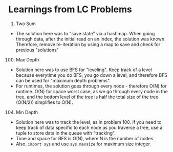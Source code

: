 # Learnings from LC Problems

1. Two Sum 
* The solution here was to "save state" via a hashmap. When going through data, after the initial read on an index, the solution was known. Therefore, remove re-iteration by using a map to save and check for previous "solutions"

100. Max Depth
* Solution here was to use BFS for "leveling". Keep track of a level because everytime you do BFS, you go down a level, and therefore BFS can be used for "maximum depth problems". 
* For runtimes, the solution goes through every node - therefore O(N) for runtime. O(N) for space worst case, as we go through every node in the tree, and the bottom level of the tree is half the total size of the tree (O(N/2)) simplifies to O(N).

104. Min Depth
* Solution here was to track the level, as in problem 100. If you need to keep track of data specific to each node as you traverse a tree, use a tuple to store data in the queue with "tracking".
* Time and space for BFS is O(N), where N is the number of nodes.
* Also, `import sys` and use `sys.maxsize` for maximum size integer.